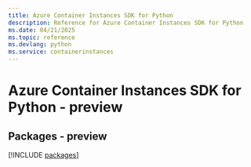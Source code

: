 ```yaml
---
title: Azure Container Instances SDK for Python
description: Reference for Azure Container Instances SDK for Python
ms.date: 04/21/2025
ms.topic: reference
ms.devlang: python
ms.service: containerinstances
---
```

# Azure Container Instances SDK for Python - preview
## Packages - preview
[!INCLUDE [packages](container-instances-index.md)]